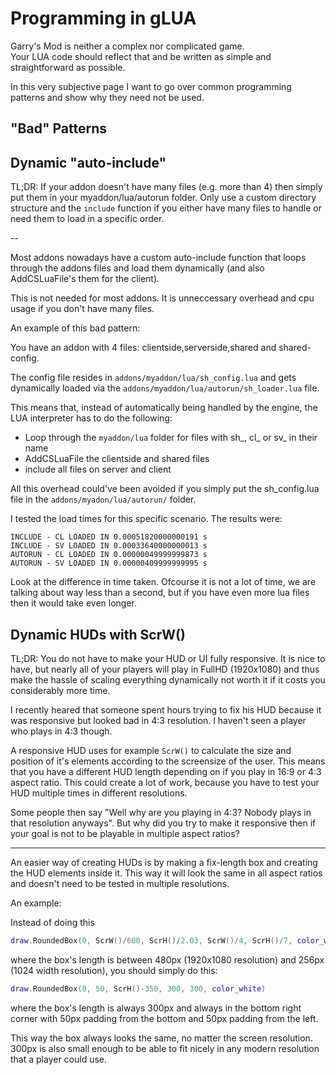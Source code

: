# Programming in gLUA

Garry's Mod is neither a complex nor complicated game.  
Your LUA code should reflect that and be written as simple and straightforward as possible.

In this very subjective page I want to go over common programming patterns and show why they need not be used.


## "Bad" Patterns


## Dynamic "auto-include"

TL;DR: If your addon doesn't have many files (e.g. more than 4) then simply put them in your myaddon/lua/autorun folder. Only use a custom directory structure and the `include` function if you either have many files to handle or need them to load in a specific order.

--

Most addons nowadays have a custom auto-include function that loops through the addons files and load them dynamically (and also AddCSLuaFile's them for the client).

This is not needed for most addons. It is unneccessary overhead and cpu usage if you don't have many files.

An example of this bad pattern:

You have an addon with 4 files: clientside,serverside,shared and shared-config.

The config file resides in `addons/myaddon/lua/sh_config.lua` and gets dynamically loaded via the `addons/myaddon/lua/autorun/sh_loader.lua` file.

This means that, instead of automatically being handled by the engine, the LUA interpreter has to do the following:

 - Loop through the `myaddon/lua` folder for files with sh_, cl_ or sv_ in their name
 - AddCSLuaFile the clientside and shared files
 - include all files on server and client

All this overhead could've been avoided if you simply put the sh_config.lua file in the `addons/myadon/lua/autorun/` folder.

I tested the load times for this specific scenario. The results were:

    INCLUDE - CL LOADED IN 0.00051820000000191 s
    INCLUDE - SV LOADED IN 0.00033640000000013 s
    AUTORUN - CL LOADED IN 0.00000049999999873 s
    AUTORUN - SV LOADED IN 0.00000409999999995 s

Look at the difference in time taken. Ofcourse it is not a lot of time, we are talking about way less than a second, but if you have even more lua files then it would take even longer.


## Dynamic HUDs with ScrW()

TL;DR: You do not have to make your HUD or UI fully responsive. It is nice to have, but nearly all of your players will play in FullHD (1920x1080) and thus make the hassle of scaling everything dynamically not worth it if it costs you considerably more time.

I recently heared that someone spent hours trying to fix his HUD because it was responsive but looked bad in 4:3 resolution. I haven't seen a player who plays in 4:3 though.

A responsive HUD uses for example `ScrW()` to calculate the size and position of it's elements according to the screensize of the user. This means that you have a different HUD length depending on if you play in 16:9 or 4:3 aspect ratio. This could create a lot of work, because you have to test your HUD multiple times in different resolutions.  

Some people then say "Well why are you playing in 4:3? Nobody plays in that resolution anyways". But why did you try to make it responsive then if your goal is not to be playable in multiple aspect ratios?

---

An easier way of creating HUDs is by making a fix-length box and creating the HUD elements inside it. This way it will look the same in all aspect ratios and doesn't need to be tested in multiple resolutions.

An example:

Instead of doing this

```lua
draw.RoundedBox(0, ScrW()/600, ScrH()/2.03, ScrW()/4, ScrH()/7, color_white)
```

where the box's length is between 480px (1920x1080 resolution) and 256px (1024 width resolution), you should simply do this:

```lua
draw.RoundedBox(0, 50, ScrH()-350, 300, 300, color_white)
```

where the box's length is always 300px and always in the bottom right corner with 50px padding from the bottom and 50px padding from the left.

This way the box always looks the same, no matter the screen resolution. 300px is also small enough to be able to fit nicely in any modern resolution that a player could use.
